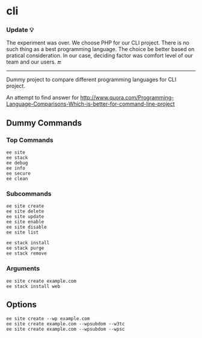 cli
===

### Update 💡
The experiment was over. We choose PHP for our CLI project. There is no such thing as a best programming language. The choice be better based on pratical consideration. In our case, deciding factor was comfort level of our team and our users. 🔚

----

Dummy project to compare different programming languages for CLI project.

An attempt to find answer for http://www.quora.com/Programming-Language-Comparisons-Which-is-better-for-command-line-project


Dummy Commands
----------------

### Top Commands

````
ee site
ee stack
ee debug
ee info
ee secure
ee clean
````

### Subcommands

````
ee site create
ee site delete
ee site update
ee site enable
ee site disable
ee site list

ee stack install
ee stack purge
ee stack remove
````

### Arguments

````
ee site create example.com
ee stack install web
````

## Options

````
ee site create --wp example.com
ee site create example.com --wpsubdom --w3tc
ee site create example.com --wpsubdom --wpsc
````
